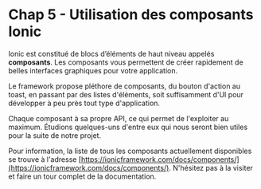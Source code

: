 # Chap 5 - Utilisation des composants Ionic

Ionic est constitué de blocs d’éléments de haut niveau appelés **composants**. Les composants vous permettent de créer rapidement de belles interfaces graphiques pour votre application.

Le framework propose pléthore de composants, du bouton d'action au toast, en passant par des listes d'éléments, soit suffisamment d'UI pour développer à peu près tout type d'application.

Chaque composant à sa propre API, ce qui permet de l'exploiter au maximum. Étudions quelques-uns d'entre eux qui nous seront bien utiles pour la suite de notre projet.

Pour information, la liste de tous les composants actuellement disponibles se trouve à l'adresse  [https://ionicframework.com/docs/components/](https://ionicframework.com/docs/components/). N'hésitez pas à la visiter et faire un tour complet de la documentation.

